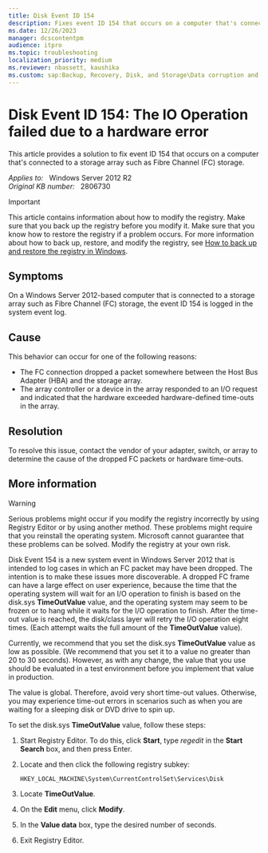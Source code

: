 ```yaml
---
title: Disk Event ID 154
description: Fixes event ID 154 that occurs on a computer that's connected to a storage array such as Fibre Channel (FC) storage.
ms.date: 12/26/2023
manager: dcscontentpm
audience: itpro
ms.topic: troubleshooting
localization_priority: medium
ms.reviewer: nbassett, kaushika
ms.custom: sap:Backup, Recovery, Disk, and Storage\Data corruption and disk errors, csstroubleshoot
---
```

# Disk Event ID 154: The IO Operation failed due to a hardware error

This article provides a solution to fix event ID 154 that occurs on a computer that's connected to a storage array such as Fibre Channel (FC) storage.

_Applies to:_ &nbsp; Windows Server 2012 R2  
_Original KB number:_ &nbsp; 2806730

> [!IMPORTANT]
> This article contains information about how to modify the registry. Make sure that you back up the registry before you modify it. Make sure that you know how to restore the registry if a problem occurs. For more information about how to back up, restore, and modify the registry, see [How to back up and restore the registry in Windows](https://support.microsoft.com/help/322756).

## Symptoms

On a Windows Server 2012-based computer that is connected to a storage array such as Fibre Channel (FC) storage, the event ID 154 is logged in the system event log.

## Cause

This behavior can occur for one of the following reasons:

- The FC connection dropped a packet somewhere between the Host Bus Adapter (HBA) and the storage array.
- The array controller or a device in the array responded to an I/O request and indicated that the hardware exceeded hardware-defined time-outs in the array.

## Resolution

To resolve this issue, contact the vendor of your adapter, switch, or array to determine the cause of the dropped FC packets or hardware time-outs.

## More information

> [!WARNING]
> Serious problems might occur if you modify the registry incorrectly by using Registry Editor or by using another method. These problems might require that you reinstall the operating system. Microsoft cannot guarantee that these problems can be solved. Modify the registry at your own risk.

Disk Event 154 is a new system event in Windows Server 2012 that is intended to log cases in which an FC packet may have been dropped. The intention is to make these issues more discoverable. A dropped FC frame can have a large effect on user experience, because the time that the operating system will wait for an I/O operation to finish is based on the disk.sys **TimeOutValue** value, and the operating system may seem to be frozen or to hang while it waits for the I/O operation to finish. After the time-out value is reached, the disk/class layer will retry the I/O operation eight times. (Each attempt waits the full amount of the **TimeOutValue** value).

Currently, we recommend that you set the disk.sys **TimeOutValue** value as low as possible. (We recommend that you set it to a value no greater than 20 to 30 seconds). However, as with any change, the value that you use should be evaluated in a test environment before you implement that value in production.

The value is global. Therefore, avoid very short time-out values. Otherwise, you may experience time-out errors in scenarios such as when you are waiting for a sleeping disk or DVD drive to spin up.

To set the disk.sys **TimeOutValue** value, follow these steps:

1. Start Registry Editor. To do this, click **Start**, type *regedit* in the **Start Search** box, and then press Enter.
2. Locate and then click the following registry subkey:

    `HKEY_LOCAL_MACHINE\System\CurrentControlSet\Services\Disk`

3. Locate **TimeOutValue**.
4. On the **Edit** menu, click **Modify**.
5. In the **Value data** box, type the desired number of seconds.
6. Exit Registry Editor.
